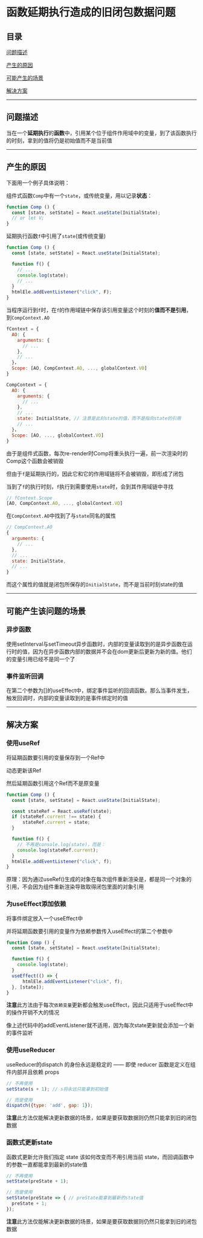 # 函数延期执行造成的旧闭包数据问题

## 目录

[问题描述](#jump1)

[产生的原因](#jump2)

[可能产生的场景](#jump3)

[解决方案](#jump4)

[](#jump)

[](#jump)

---	

<span id="jump1"></span>

## 问题描述

当在一个**延期执行**的**函数**中，引用某个位于组件作用域中的变量，到了该函数执行的时刻，拿到的值将仍是初始值而不是当前值

---

<span id="jump2"></span>

## 产生的原因

下面用一个例子具体说明：

组件式函数```Comp```中有一个```state```，或传统变量，用以记录**状态**：

```javascript
function Comp () {
  const [state, setState] = React.useState(InitialState);
  // or let V;
}
```

延期执行函数```f```中引用了```state```(或传统变量)

```javascript
function Comp () {
  const [state, setState] = React.useState(InitialState);

  function f() {
    // ...
    console.log(state);
    // ...
  }
  htmlEle.addEventListener("click", F);
}
```

当程序运行到```f```时，在```f```的作用域链中保存该引用变量这个时刻的**值而不是引用**，到```CompContext.AO```

```javascript
fContext = {
  AO: {
    arguments: {
      // ...
    },
    // ...
  }，
  Scope: [AO, CompContext.AO, ..., globalContext.VO]
}

CompContext = {
  AO: {
    arguments: {
      // ...
    },
    // ...
    state: InitialState, // 注意是此刻state的值，而不是指向state的引用
    // ...
  }，
  Scope: [AO, ..., globalContext.VO]
}
```

由于是组件式函数，每次re-render时Comp将重头执行一遍，前一次渲染时的Comp这个函数会被销毁

但由于```f```是延期执行的，因此它和它的作用域链将不会被销毁，即形成了闭包

当到了```f```的执行时刻，```f```执行到需要使用```state```时，会到其作用域链中寻找

```javascript
// fContext.Scope
[AO, CompContext.AO, ..., globalContext.VO]
```

在```CompContext.AO```中找到了与```state```同名的属性

```javascript
// CompContext.AO
{
  arguments: {
    // ...
  },
  // ...
  state: InitialState, 
  // ...
}
```

而这个属性的值就是闭包所保存的```InitialState```，而不是当前时刻state的值

---

<span id="jump3"></span>

## 可能产生该问题的场景

### 异步函数

使用setInterval与setTimeout异步函数时，内部的变量读取到的是异步函数在运行时的值，因为在异步函数内部的数据并不会在dom更新后更新为新的值。他们的变量引用已经不是同一个了

### 事件监听回调

在第二个参数为[]的useEffect中，绑定事件监听的回调函数。那么当事件发生，触发回调时，内部的变量读取到的是事件绑定时的值

---

<span id="jump4"></span>

## 解决方案

### 使用useRef

将延期函数要引用的变量保存到一个Ref中

动态更新该Ref

然后延期函数引用这个Ref而不是原变量

```javascript
function Comp () {
  const [state, setState] = React.useState(InitialState);

  const stateRef = React.useRef(state);
  if (stateRef.current !== state) {
      stateRef.current = state;
  }

  function f() {
    // 不再是console.log(state)，而是：
    console.log(stateRef.current);
  }
  htmlEle.addEventListener("click", f);
}
```

原理：因为通过useRef()生成的对象在每次组件重新渲染是，都是同一个对象的引用，不会因为组件重新渲染导致取得闭包里面的对象引用

### 为useEffect添加依赖

将事件绑定放入一个useEffect中

并将延期函数要引用的变量作为依赖参数传入useEffect的第二个参数中

```javascript
function Comp () {
  const [state, setState] = React.useState(InitialState);

  function f() {
    console.log(state);
  }
  useEffect(() => {
      htmlEle.addEventListener("click", f);
  }, [state]); 
}
```

**注意**此方法由于每次```依赖变量```更新都会触发useEffect，因此只适用于useEffect中的操作开销不大的情况

像上述代码中的addEventListener就不适用，因为每次state更新就会添加一个新的事件监听

### 使用useReducer

useReducer的dispatch 的身份永远是稳定的 —— 即使 reducer 函数是定义在组件内部并且依赖 props

```javascript
// 不再使用
setState(s + 1); // s将永远只能拿到初始值

// 而是使用
dispatch({type: 'add', gap: 1});
```

**注意**此方法仅能解决更新数据的场景，如果是要获取数据则仍然只能拿到旧的闭包数据

### 函数式更新state

函数式更新允许我们指定 state 该如何改变而不用引用当前 state，而回调函数中的参数一直都能拿到最新的state值

```javascript
// 不再使用
setState(preState + 1);

// 而是使用
setState(preState => { // preState能拿到最新的state值
  preState + 1;
});
```

**注意**此方法仅能解决更新数据的场景，如果是要获取数据则仍然只能拿到旧的闭包数据